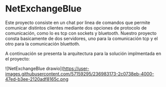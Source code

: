 # NetExchangeBlue

Este proyecto consiste en un chat por linea de comandos que permite comunicar distintos clientes mediante dos opciones de protocolo de comunicación,
como lo es tcp con sockets y bluetooth. Nuestro proyecto consta basicamente de dos servidores, uno para la comunicación tcp y el otro para la comunicación bluettoth.

A continuación se presenta la arquitectura para la solución implmentada en el proyecto:

![NetExchangeBlue drawio](https://user-images.githubusercontent.com/57159295/236983173-2c0738eb-4000-47ed-b3ee-2120adf8165c.png

